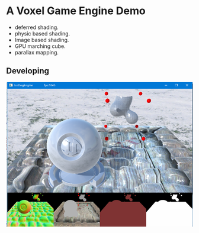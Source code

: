 # A Voxel Game Engine Demo

* deferred shading.
* physic based shading.
* Image based shading.
* GPU marching cube.
* parallax mapping.

## Developing

![alt tag](current.png)
